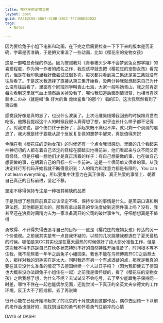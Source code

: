 ```yaml
---
title: 樱花庄的宠物女孩
layout: post
guid: FA4E2CE6-6867-4C8B-88CC-7F730BD8DD32
tags:
  - Notes

---
```


因为要给兔子小姐下电影和动画，在下完之后需要检查一下下下来的版本是否正确、字幕是否准确，于是把又重温了一些动画，比如《樱花庄的宠物女孩》

这是一部略显奇怪的作品，因为按照我对《青春猪头少年不会梦到兔女郎学姐》的喜爱程度，作为同一作者的成名之作，我应该早就去把《樱花庄的宠物女孩》看完的，但是在我印象里我好像尝试过很多次，每次都只看到第二集还是第三集就没有往后看了。于是这次我选择了直接从第三集开始看，没两分钟我就想起来自己为什么没有往后看了，里面有个同班同学叫青山七海，大家一般叫她青山，我之前肯定每次看到这里就气血上涌然后关掉没看了，哪怕我知道后面剧情很赞，也相当喜欢鈴木このみ（就是唱“鱼 好大的鱼 虎纹鲨鱼”的那个）唱的ED。这次我居然看到了第四集

感觉我好像是真的忘了，也没什么波澜了。上次汪维昊结婚我回去的时候跟肖世杰吃饭，他跟我提起这个人的时候我很认真得想了想，似乎连长什么样子都不记得了。对我来说，那个伤口终于长好了，舔起来既不痛也不痒，就只剩一个淡淡的痕迹了，我大概是终于要能从那个反反复复做的噩梦中醒来，真是值得庆祝

今晚在看《樱花庄的宠物女孩》的时候还有一个点令我很感动，里面的几个看起来神神叨叨的人都有着自己坚定的目标在脚踏实地得前进，他们看起来与众不同又奇奇怪怪，但是仔细一想他们才是真正活着的样子：有自己想要做的事，也在做自己想要做的事，在朝着自己的目标一步一步前进。这是一个很简单又很难的事。从我决定转行写代码开始我就不断得意识到：人的精力和注意力都是有限的，You can not learn everything，所以要集中注意力在真正值得、真正热爱的事情上、朝着自己真正的目标前进，坚定不移。

坚定不移得保持专注是一种极其稀缺的品质

于是我想了想我目前真正应该坚定不移、保持专注的事情是什么。是英语口语和刷算法题，其他都是其次的。那我有拿出最高的专注度放到这两件事上吗？没有，我甚至还在浪费时间精力去为一家准备离开的公司的破烂事生气，仔细想想真是不值得

勇敢得、不计得失得去追寻自己的目标——这是《樱花庄的宠物女孩》传达的另一个价值观。之前我其实是有一点自我怀疑的，以前的几次跳槽我都选在了夏天最热的时候，哪怕是来CC其实也是在夏天最热的时候做好了绝大部分准备工作，但是这次我不得不违逆自己在秋冬状态特别不好的自然特性开始准备了，时间根本等不住我，我不能熬着一年半之后兔子小姐回来，我也不能在鸟师傅离开CC之后熬太久，那样对我的消耗实在是太大。同时我还有另一个有点迟疑的点，那就是我真的要在其实没什么准备的情况下去德国继续一个人过日子吗？（因为我即使去了德国也大概率没办法跟兔子小姐住在一起）之前我是很怀疑的，看了《樱花庄的宠物女孩》之后我想了想，为什么不呢？去试试又不会吃亏，去了至少能跟兔子保持同一时差，哪怕不住在一起也能偶尔见面，还能尝试一下真正的全英文夹杂德文的工作环境。反正大不了回成都，去了再说嘛

很开心能在已经开始冷起来了的北京的十月底遇到这部作品，偶尔去回顾一下以前的老作品也挺好的，能找到当初的勇气和怀着勇气往前冲的心情

DAYS of DASH!

